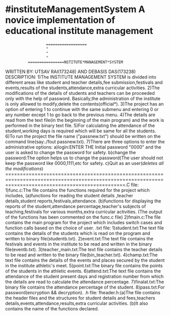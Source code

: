#instituteManagementSystem
A novice implementation of educational institute management
=======================================================================================================================================================================
                      ==================        	      
		              "
		              "
		              "	      
		      ================NSTITUTE*MANAGEMENT*SYSTEM


WRITTEN BY: UTSAV RAI(173248) AND DEBASIS DAS(173238)
DESCRIPTION:
1)The INSTITUTE MANAGEMENT SYSTEM is divided into different areas like student and teacher details,fee submission,festivals and events,results of the students,attendance,extra curricular activities.
2)The modifications of the details of students and teachers can be proceeded only with the help of password. Basically,the administration of  the institute is only allowed to modify,delete the contents(official*).
3)The project has an option of entering 1 to continue with the same submenu and entering 0 or any number except 1 to go back to the previous  menu.
4)The details are read from the text file(in the beginning of the main program) and the work is performed in the binary text file.
5)For calculating the attendance of the student,working days is required which will be same for all the students.
6)To run the project the file name ("passnew.txt") should be written on the command line(say:./fout passnew.txt).
7)There are three options to enter the administrative options:
  a)login:ENTER THE Initial password "0000" and the user is asked to change the password for safety.
  b)change the password:The option helps us to change the password(The user should not keep the password like 0000,1111,etc for safety.
  c)Quit as an user(*deletes all the modifications*)
=====================================================================================================================================================.C file:
1)func.c:The file contains the functions required for the project which includes,
    (a)functions for reading the student details ,teacher details,student reports,festivals,attendance.
    (b)functions for displaying the reports of the student,attendance percentage,teacher's subjects of teaching,festivals for various months,extra curricular activities.
(The output of the functions has been commented on the func.c file)
2)fmain.c:The file contains the main program for the project which includes switch cases and function calls based on the choice of user.
.txt file:
1)student.txt:The text file contains the details of the students which is read on the program and written to binary file(studentb.txt).
2)event.txt:The text file contains the festivals and events in the institute to be read and written in the binary file(eventb.txt).
3)teacher_main.txt:The text file contains the teacher details to be read and written to the binary file(bin_teacher.txt).
4)champ.txt:The text file contains the details of the events and places secured by the student in the institute athletic's meet.
5)point.txt:The binary file contains the points of the students in the athletic events.
6)attend.txt:The text file  contains the attendance of the student present days and registration number from which the details are read to calculate the attendance percentage.
7)finalat.txt:The binary file contains the attendance percentage of the student.
8)pass.txt:For password(encryption && decryption).
.h file:
fheader.h:(a)The file contains the header files and the structures for student details and fees,teachers details,events,attendance,results,extra curricular activities.
(b)It also contains the name of the functions declared.
